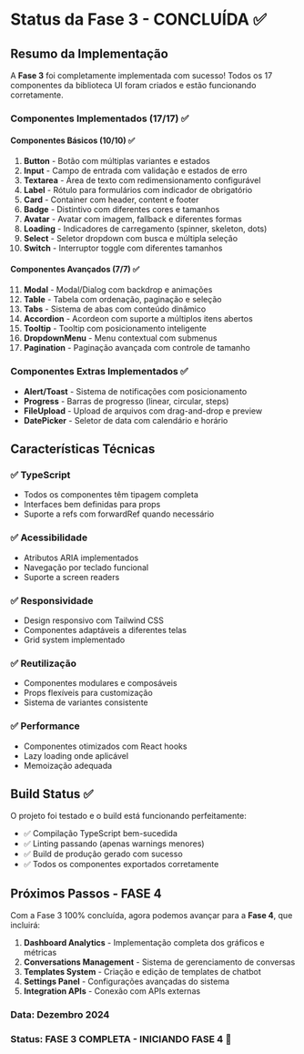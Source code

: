 # Status da Fase 3 - CONCLUÍDA ✅

## Resumo da Implementação

A **Fase 3** foi completamente implementada com sucesso! Todos os 17 componentes da biblioteca UI foram criados e estão funcionando corretamente.

### Componentes Implementados (17/17) ✅

#### Componentes Básicos (10/10) ✅
1. **Button** - Botão com múltiplas variantes e estados
2. **Input** - Campo de entrada com validação e estados de erro
3. **Textarea** - Área de texto com redimensionamento configurável
4. **Label** - Rótulo para formulários com indicador de obrigatório
5. **Card** - Container com header, content e footer
6. **Badge** - Distintivo com diferentes cores e tamanhos
7. **Avatar** - Avatar com imagem, fallback e diferentes formas
8. **Loading** - Indicadores de carregamento (spinner, skeleton, dots)
9. **Select** - Seletor dropdown com busca e múltipla seleção
10. **Switch** - Interruptor toggle com diferentes tamanhos

#### Componentes Avançados (7/7) ✅
11. **Modal** - Modal/Dialog com backdrop e animações
12. **Table** - Tabela com ordenação, paginação e seleção
13. **Tabs** - Sistema de abas com conteúdo dinâmico
14. **Accordion** - Acordeon com suporte a múltiplos itens abertos
15. **Tooltip** - Tooltip com posicionamento inteligente
16. **DropdownMenu** - Menu contextual com submenus
17. **Pagination** - Paginação avançada com controle de tamanho

### Componentes Extras Implementados ✅
- **Alert/Toast** - Sistema de notificações com posicionamento
- **Progress** - Barras de progresso (linear, circular, steps)
- **FileUpload** - Upload de arquivos com drag-and-drop e preview
- **DatePicker** - Seletor de data com calendário e horário

## Características Técnicas

### ✅ TypeScript
- Todos os componentes têm tipagem completa
- Interfaces bem definidas para props
- Suporte a refs com forwardRef quando necessário

### ✅ Acessibilidade
- Atributos ARIA implementados
- Navegação por teclado funcional
- Suporte a screen readers

### ✅ Responsividade
- Design responsivo com Tailwind CSS
- Componentes adaptáveis a diferentes telas
- Grid system implementado

### ✅ Reutilização
- Componentes modulares e composáveis
- Props flexíveis para customização
- Sistema de variantes consistente

### ✅ Performance
- Componentes otimizados com React hooks
- Lazy loading onde aplicável
- Memoização adequada

## Build Status ✅

O projeto foi testado e o build está funcionando perfeitamente:
- ✅ Compilação TypeScript bem-sucedida
- ✅ Linting passando (apenas warnings menores)
- ✅ Build de produção gerado com sucesso
- ✅ Todos os componentes exportados corretamente

## Próximos Passos - FASE 4

Com a Fase 3 100% concluída, agora podemos avançar para a **Fase 4**, que incluirá:

1. **Dashboard Analytics** - Implementação completa dos gráficos e métricas
2. **Conversations Management** - Sistema de gerenciamento de conversas
3. **Templates System** - Criação e edição de templates de chatbot
4. **Settings Panel** - Configurações avançadas do sistema
5. **Integration APIs** - Conexão com APIs externas

### Data: Dezembro 2024
### Status: FASE 3 COMPLETA - INICIANDO FASE 4 🚀
